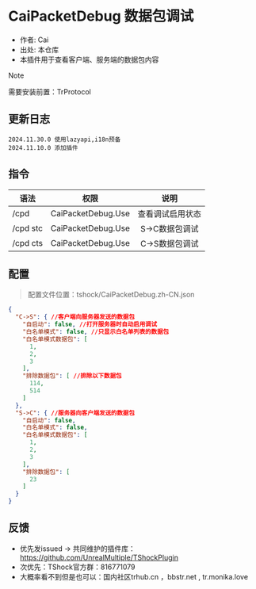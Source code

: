 # CaiPacketDebug 数据包调试

- 作者: Cai
- 出处: 本仓库
- 本插件用于查看客户端、服务端的数据包内容

> [!NOTE]  
> 需要安装前置：TrProtocol

## 更新日志

```
2024.11.30.0 使用lazyapi,i18n预备
2024.11.10.0 添加插件
```

## 指令

| 语法       |          权限           |    说明     |
|----------|:---------------------:|:---------:|
| /cpd     |  CaiPacketDebug.Use  | 查看调试启用状态  |
| /cpd stc |  CaiPacketDebug.Use   | S->C数据包调试 |
| /cpd cts |  CaiPacketDebug.Use  | C->S数据包调试 |


## 配置
> 配置文件位置：tshock/CaiPacketDebug.zh-CN.json
```json    
{
  "C->S": { //客户端向服务器发送的数据包
    "自启动": false, //打开服务器时自动启用调试
    "白名单模式": false, //只显示白名单列表的数据包
    "白名单模式数据包": [
      1,
      2,
      3
    ],
    "排除数据包": [ //排除以下数据包
      114,
      514
    ]
  },
  "S->C": { //服务器向客户端发送的数据包
    "自启动": false,
    "白名单模式": false,
    "白名单模式数据包": [
      1,
      2,
      3
    ],
    "排除数据包": [
      23
    ]
  }
}
```

## 反馈

- 优先发issued -> 共同维护的插件库：https://github.com/UnrealMultiple/TShockPlugin
- 次优先：TShock官方群：816771079
- 大概率看不到但是也可以：国内社区trhub.cn ，bbstr.net , tr.monika.love
